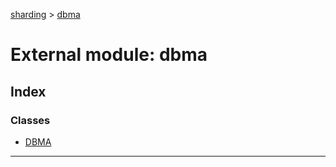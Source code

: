 [sharding](../README.md) > [dbma](../modules/dbma.md)

# External module: dbma

## Index

### Classes

* [DBMA](../classes/dbma.dbma-1.md)

---

